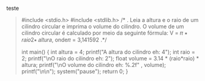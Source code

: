<p> teste </p>

>#include <stdio.h>
>#include <stdlib.h>
>/* . Leia a altura e o raio de um cilindro circular e imprima o volume do cilindro. O volume de
>um cilindro circular é calculado por meio da seguinte fórmula: V = 𝜋 ∗ 𝑟𝑎𝑖𝑜2∗ 𝑎𝑙𝑡𝑢𝑟𝑎, onde𝜋 = 3,141592 .*/
>
>int main() {
>    int altura = 4;
>    printf("A altura do cilindro eh: 4");
>    int raio = 2;
>    printf("\nO raio do cilindro eh: 2");
>    float volume = 3.14 * (raio*raio) * altura;
>    printf("\nO volume do cilindro eh: %.2f" , volume);
>    printf("\n\n");
>    system("pause");
>    return 0;
>}
